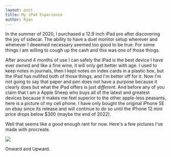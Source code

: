 ```yaml
---
layout: post
title: My iPad Experience
author: Ryan
---
```

In the summer of 2020, I purchased a 12.9 inch iPad pro after discovering the joy of sidecar. The ability to have a duel monitor setup wherever and whenever I deeemed necessary seemed too good to be true. For some things I am willing to cough up the cash and this was one of those things. 

After around 4 months of use I can safely the iPad is the best device I have ever owned and like a fine wine, it will only get better with age. I used to keep notes in journals, then I kept notes on index cards in a plastic box, but the iPad has nullifed both of those things, and I'm better off for it. Now I'm not going to say that paper and pen does not have a purpose because it clearly does but what the iPad offers is just *different*. And before any of you claim that I am a Apple Sheep who buys all of the latest and greatest devices because it makes me feel superior to the other apple-less peasants, here is a picture of my cell phone. I have only bought the original iPhone SE on ebay since its release and will continue to do so until the iPhone 12 mini price drops below $300 (maybe the end of 2022).

Well that seems like a good enough rant for now. Here's a few pictures I've made with procreate. 

<img src="assets/images/Neat.png"/>

Onward and Upward.


